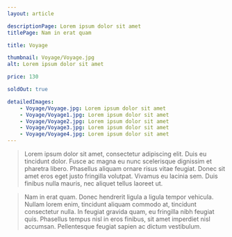 ```yaml
---
layout: article

descriptionPage: Lorem ipsum dolor sit amet
titlePage: Nam in erat quam

title: Voyage

thumbnail: Voyage/Voyage.jpg
alt: Lorem ipsum dolor sit amet

price: 130

soldOut: true

detailedImages:
    - Voyage/Voyage.jpg: Lorem ipsum dolor sit amet
    - Voyage/Voyage1.jpg: Lorem ipsum dolor sit amet
    - Voyage/Voyage2.jpg: Lorem ipsum dolor sit amet
    - Voyage/Voyage3.jpg: Lorem ipsum dolor sit amet
    - Voyage/Voyage4.jpg: Lorem ipsum dolor sit amet
---
```

> Lorem ipsum dolor sit amet, consectetur adipiscing elit. Duis eu tincidunt dolor. Fusce ac magna eu nunc scelerisque dignissim et pharetra libero. Phasellus aliquam ornare risus vitae feugiat. Donec sit amet eros eget justo fringilla volutpat. Vivamus eu lacinia sem. Duis finibus nulla mauris, nec aliquet tellus laoreet ut.

> Nam in erat quam. Donec hendrerit ligula a ligula tempor vehicula. Nullam lorem enim, tincidunt aliquam commodo at, tincidunt consectetur nulla. In feugiat gravida quam, eu fringilla nibh feugiat quis. Phasellus tempus nisl in eros finibus, sit amet imperdiet nisl accumsan. Pellentesque feugiat sapien ac dictum vestibulum.
